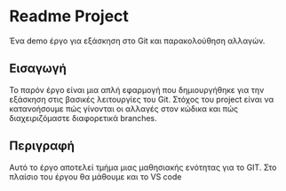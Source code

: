 # Readme Project 
 Ένα demo έργο για εξάσκηση στο Git και παρακολούθηση αλλαγών.

## Εισαγωγή
Το παρόν έργο είναι μια απλή εφαρμογή που δημιουργήθηκε για την εξάσκηση στις βασικές λειτουργίες του Git.
Στόχος του project είναι να κατανοήσουμε πώς γίνονται οι αλλαγές στον κώδικα και πώς διαχειριζόμαστε διαφορετικά branches.

## Περιγραφή
Αυτό το έργο αποτελεί τμήμα μιας μαθησιακής ενότητας για το GIT.
Στο πλαίσιο του έργου θα μάθουμε και το VS code
